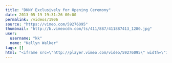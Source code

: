 ```yaml
---
title: "DKNY Exclusively for Opening Ceremony"
date: 2013-05-19 19:31:26 00:00
permalink: /videos/1906
source: "https://vimeo.com/59276095"
thumbnail: "http://b.vimeocdn.com/ts/411/887/411887413_1280.jpg"
user:
  username: "kk"
  name: "Kellyn Walker"
tags: []
html: "<iframe src=\"http://player.vimeo.com/video/59276095\" width=\"1280\" height=\"720\" frameborder=\"0\" webkitAllowFullScreen mozallowfullscreen allowFullScreen></iframe>"
---
```


